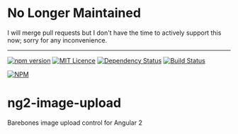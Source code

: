# No Longer Maintained

I will merge pull requests but I don't have the time to actively support this now; sorry for any inconvenience.

---

[![npm version](https://badge.fury.io/js/ng2-image-upload.svg)](https://badge.fury.io/js/ng2-image-upload) [![MIT Licence](https://badges.frapsoft.com/os/mit/mit.svg?v=103)](https://opensource.org/licenses/mit-license.php) [![Dependency Status](https://www.versioneye.com/nodejs/ng2-image-upload/0.1.12/badge?style=flat-square)](https://www.versioneye.com/nodejs/ng2-image-upload/0.1.12) [![Build Status](https://travis-ci.org/AndyMeps/ng2-image-upload.svg?branch=master)](https://travis-ci.org/AndyMeps/ng2-image-upload)

[![NPM](https://nodei.co/npm/ng2-image-upload.png?downloads=true&downloadRank=true&stars=true)](https://nodei.co/npm/ng2-image-upload/)

# ng2-image-upload
Barebones image upload control for Angular 2
